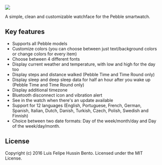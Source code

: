 ![](https://raw.githubusercontent.com/hussin/timeboxed-watchface/master/assets/banner_basalt.png)

A simple, clean and customizable watchface for the Pebble smartwatch.

## Key features

 * Supports all Pebble models
 * Customize colors (you can choose between just text/background colors or change colors for every item)
 * Choose between 4 different fonts
 * Display current weather and temperature, with low and high for the day too
 * Display steps and distance walked (Pebble Time and Time Round only)
 * Display sleep and deep sleep data for half an hour after you wake up (Pebble Time and Time Round only)
 * Display additional timezone
 * Bluetooth disconnect icon and vibration alert
 * See in the watch when there's an update available
 * Support for 12 languages (English, Portuguese, French, German, Spanish, Italian, Dutch, Danish, Turkish, Czech, Polish, Swedish and Finnish)
 * Choice between two date formats: Day of the week/month/day and Day of the week/day/month. 

## License
Copyright (c) 2016 Luis Felipe Hussin Bento. Licensed under the MIT License.
